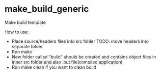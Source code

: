 # make_build_generic
Make build template



How to use:
* Place source/headers files into src folder TODO: move headers into separate folder
* Run make
* New folder called "build" should be created and contains object files in inner src folder and also .out file(compiled application)
* Run make clean if you want to clean build
